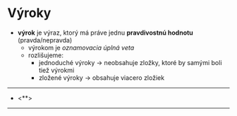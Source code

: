 # Výroky

- **výrok** je výraz, ktorý má práve jednu **pravdivostnú hodnotu** (pravda/nepravda)
	- výrokom je _oznamovacia úplná veta_
	- rozlišujeme:
		- jednoduché výroky -> neobsahuje zložky, ktoré by samými boli tiež výrokmi
		- zložené výroky -> obsahuje viacero zložiek

---
- <**>
---